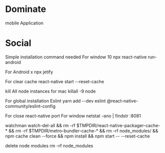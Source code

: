 # Dominate
mobile Application
# Social

Simple installation command needed For window 10 
npx react-native run-android

For Android x 
npx jetify   

For clear cache 
react-native start --reset-cache

kill All node instances for mac
killall -9 node

For global installation Eslint 
yarn add --dev eslint @react-native-community/eslint-config

For close react-native port For window 
netstat -ano | findstr :8081

watchman watch-del-all && 
rm -rf $TMPDIR/react-native-packager-cache-* &&
rm -rf $TMPDIR/metro-bundler-cache-* && 
rm -rf node_modules/ 
&& npm cache clean --force &&
npm install && 
npm start -- --reset-cache

delete node modules
rm -rf node_modules



